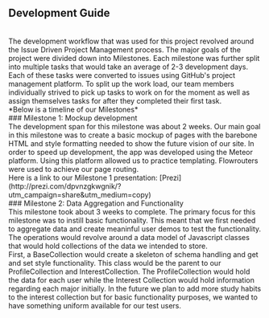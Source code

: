 
<br> <br> 
## Development Guide
<br> 
The development workflow that was used for this project revolved around the Issue Driven Project Management process. The major goals of the project were divided down into Milestones. Each milestone was further split into multiple tasks that would take an average of 2-3 development days. Each of these tasks were converted to issues using GitHub's project management platform. To split up the work load, our team members individually strived to pick up tasks to work on for the moment as well as assign themselves tasks for after they completed their first task. 
<br> 
*Below is a timeline of our Milestones*
<br> 
### Milestone 1: Mockup development
<br> 
The development span for this milestone was about 2 weeks. Our main goal in this milestone was to create a basic mockup of pages with the barebone HTML and style formatting needed to show the future vision of our site. In order to speed up development, the app was developed using the Meteor platform. Using this platform allowed us to practice templating. Flowrouters were used to achieve our page routing. 
<br> 
Here is a link to our Milestone 1 presentation: [Prezi](http://prezi.com/dpvnzgkwgnik/?utm_campaign=share&utm_medium=copy)
<br> 
### Milestone 2: Data Aggregation and Functionality
<br> 
This milestone took about 3 weeks to complete. The primary focus for this milestone was to instill basic functionality. This meant that we first needed to aggregate data and create meaninful user demos to test the functionality. The operations would revolve around a data model of Javascript classes that would hold collections of the data we intended to store. 
<br> 
First, a BaseCollection would create a skeleton of schema handling and get and set style functionality. This class would be the parent to our ProfileCollection and InterestCollection. The ProfileCollection would hold the data for each user while the Interest Collection would hold information regarding each major initially. In the future we plan to add more study habits to the interest collection but for basic functionality purposes, we wanted to have something uniform available for our test users. 
<br> <br> 

